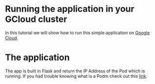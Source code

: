 # Running the application in your GCloud cluster

In this tutorial we will show how to run this simple application on [Google Cloud](https://cloud.google.com/?hl=pt-br).

# The application
The app is built in Flask and return the IP Address of the Pod which is running. If you had trouble knowing what is a Podm check out this [link](https://kubernetes.io/docs/concepts/workloads/pods/pod-overview/).


